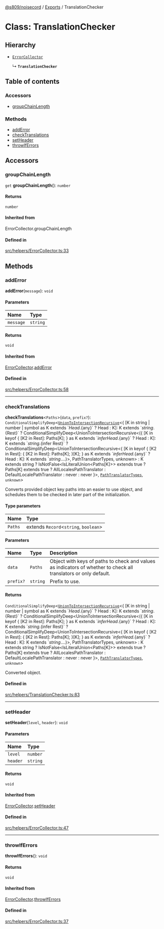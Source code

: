 [@s809/noisecord](../README.md) / [Exports](../modules.md) / TranslationChecker

# Class: TranslationChecker

## Hierarchy

- [`ErrorCollector`](ErrorCollector.md)

  ↳ **`TranslationChecker`**

## Table of contents

### Accessors

- [groupChainLength](TranslationChecker-1.md#groupchainlength)

### Methods

- [addError](TranslationChecker-1.md#adderror)
- [checkTranslations](TranslationChecker-1.md#checktranslations)
- [setHeader](TranslationChecker-1.md#setheader)
- [throwIfErrors](TranslationChecker-1.md#throwiferrors)

## Accessors

### groupChainLength

`get` **groupChainLength**(): `number`

#### Returns

`number`

#### Inherited from

ErrorCollector.groupChainLength

#### Defined in

[src/helpers/ErrorCollector.ts:33](https://github.com/s809/noisecord/blob/9cb1c4e/src/helpers/ErrorCollector.ts#L33)

## Methods

### addError

**addError**(`message`): `void`

#### Parameters

| Name | Type |
| :------ | :------ |
| `message` | `string` |

#### Returns

`void`

#### Inherited from

[ErrorCollector](ErrorCollector.md).[addError](ErrorCollector.md#adderror)

#### Defined in

[src/helpers/ErrorCollector.ts:58](https://github.com/s809/noisecord/blob/9cb1c4e/src/helpers/ErrorCollector.ts#L58)

___

### checkTranslations

**checkTranslations**<`Paths`\>(`data`, `prefix?`): `ConditionalSimplifyDeep`<[`UnionToIntersectionRecursive`](../modules.md#uniontointersectionrecursive)<{ [K in string \| number \| symbol as K extends \`${Head}.${any}\` ? Head : K]: K extends \`${string}.${Rest}\` ? ConditionalSimplifyDeep<UnionToIntersectionRecursive<({ [K in keyof { [K2 in Rest]: Paths[K]; } as K extends \`${infer Head}.${any}\` ? Head : K]: K extends \`${string}.${infer Rest}\` ? ConditionalSimplifyDeep<UnionToIntersectionRecursive<{ [K in keyof { [K2 in Rest]: { [K2 in Rest]: Paths[K]; }[K]; } as K extends \`${infer Head}.${any}\` ? Head : K]: K extends \`${string}.$...)\>, PathTranslatorTypes, unknown\> : K extends string ? IsNotFalse<IsLiteralUnion<Paths[K]\>\> extends true ? Paths[K] extends true ? AllLocalesPathTranslator : DefaultLocalePathTranslator : never : never }\>, [`PathTranslatorTypes`](../modules/TranslationChecker.md#pathtranslatortypes), `unknown`\>

Converts provided object key paths into an easier to use object, and schedules them to be checked in later part of the initialization.

#### Type parameters

| Name | Type |
| :------ | :------ |
| `Paths` | extends `Record`<`string`, `boolean`\> |

#### Parameters

| Name | Type | Description |
| :------ | :------ | :------ |
| `data` | `Paths` | Object with keys of paths to check and values as indicators of whether to check all translators or only default. |
| `prefix?` | `string` | Prefix to use. |

#### Returns

`ConditionalSimplifyDeep`<[`UnionToIntersectionRecursive`](../modules.md#uniontointersectionrecursive)<{ [K in string \| number \| symbol as K extends \`${Head}.${any}\` ? Head : K]: K extends \`${string}.${Rest}\` ? ConditionalSimplifyDeep<UnionToIntersectionRecursive<({ [K in keyof { [K2 in Rest]: Paths[K]; } as K extends \`${infer Head}.${any}\` ? Head : K]: K extends \`${string}.${infer Rest}\` ? ConditionalSimplifyDeep<UnionToIntersectionRecursive<{ [K in keyof { [K2 in Rest]: { [K2 in Rest]: Paths[K]; }[K]; } as K extends \`${infer Head}.${any}\` ? Head : K]: K extends \`${string}.$...)\>, PathTranslatorTypes, unknown\> : K extends string ? IsNotFalse<IsLiteralUnion<Paths[K]\>\> extends true ? Paths[K] extends true ? AllLocalesPathTranslator : DefaultLocalePathTranslator : never : never }\>, [`PathTranslatorTypes`](../modules/TranslationChecker.md#pathtranslatortypes), `unknown`\>

Converted object.

#### Defined in

[src/helpers/TranslationChecker.ts:83](https://github.com/s809/noisecord/blob/9cb1c4e/src/helpers/TranslationChecker.ts#L83)

___

### setHeader

**setHeader**(`level`, `header`): `void`

#### Parameters

| Name | Type |
| :------ | :------ |
| `level` | `number` |
| `header` | `string` |

#### Returns

`void`

#### Inherited from

[ErrorCollector](ErrorCollector.md).[setHeader](ErrorCollector.md#setheader)

#### Defined in

[src/helpers/ErrorCollector.ts:47](https://github.com/s809/noisecord/blob/9cb1c4e/src/helpers/ErrorCollector.ts#L47)

___

### throwIfErrors

**throwIfErrors**(): `void`

#### Returns

`void`

#### Inherited from

[ErrorCollector](ErrorCollector.md).[throwIfErrors](ErrorCollector.md#throwiferrors)

#### Defined in

[src/helpers/ErrorCollector.ts:37](https://github.com/s809/noisecord/blob/9cb1c4e/src/helpers/ErrorCollector.ts#L37)
